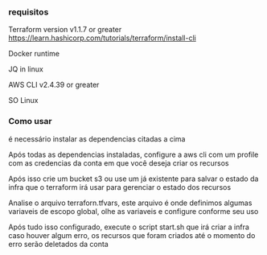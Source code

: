 ### requisitos
Terraform version v1.1.7 or greater
https://learn.hashicorp.com/tutorials/terraform/install-cli

Docker runtime

JQ in linux

AWS CLI v2.4.39 or greater

SO Linux


### Como usar 
é necessário instalar as dependencias citadas a cima

Após todas as dependencias instaladas, configure a aws cli com um profile com as credencias da conta em que você deseja criar os recursos

Após isso crie um bucket s3 ou use um já existente para salvar o estado da infra que o terraform irá usar para gerenciar o estado dos recursos

Analise o arquivo terraforn.tfvars, este arquivo é onde definimos algumas variaveis de escopo global, olhe as variaveis e configure conforme seu uso

Após tudo isso configurado, execute o script start.sh que irá criar a infra caso houver algum erro, os recursos que foram criados até o momento do erro serão deletados da conta